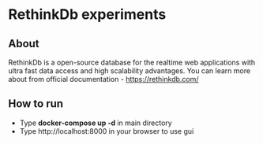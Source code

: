 # RethinkDb experiments

## About
RethinkDb is a open-source database for the realtime web applications with ultra fast data access and high scalability advantages. You can learn more about from official documentation - https://rethinkdb.com/

## How to run
- Type **docker-compose up -d** in main directory
- Type http://localhost:8000 in your browser to use gui
